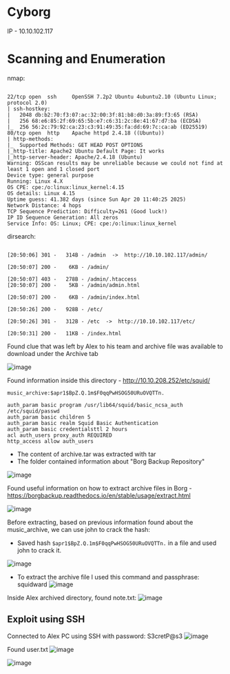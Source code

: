 
# Cyborg

IP - 10.10.102.117


# Scanning and Enumeration
nmap:
```

22/tcp open  ssh     OpenSSH 7.2p2 Ubuntu 4ubuntu2.10 (Ubuntu Linux; protocol 2.0)
| ssh-hostkey:
|   2048 db:b2:70:f3:07:ac:32:00:3f:81:b8:d0:3a:89:f3:65 (RSA)
|   256 68:e6:85:2f:69:65:5b:e7:c6:31:2c:8e:41:67:d7:ba (ECDSA)
|_  256 56:2c:79:92:ca:23:c3:91:49:35:fa:dd:69:7c:ca:ab (ED25519)
80/tcp open  http    Apache httpd 2.4.18 ((Ubuntu))
| http-methods:
|_  Supported Methods: GET HEAD POST OPTIONS
|_http-title: Apache2 Ubuntu Default Page: It works
|_http-server-header: Apache/2.4.18 (Ubuntu)
Warning: OSScan results may be unreliable because we could not find at least 1 open and 1 closed port
Device type: general purpose
Running: Linux 4.X
OS CPE: cpe:/o:linux:linux_kernel:4.15
OS details: Linux 4.15
Uptime guess: 41.382 days (since Sun Apr 20 11:40:25 2025)
Network Distance: 4 hops
TCP Sequence Prediction: Difficulty=261 (Good luck!)
IP ID Sequence Generation: All zeros
Service Info: OS: Linux; CPE: cpe:/o:linux:linux_kernel

```

dirsearch:

```

[20:50:06] 301 -   314B - /admin  ->  http://10.10.102.117/admin/

[20:50:07] 200 -    6KB - /admin/

[20:50:07] 403 -   278B - /admin/.htaccess
[20:50:07] 200 -    5KB - /admin/admin.html

[20:50:07] 200 -    6KB - /admin/index.html

[20:50:26] 200 -   928B - /etc/

[20:50:26] 301 -   312B - /etc  ->  http://10.10.102.117/etc/

[20:50:31] 200 -   11KB - /index.html
```



Found clue that was left by Alex to his team and archive file was available to download under the Archive tab

![image](https://github.com/user-attachments/assets/d6f2113e-7015-4f30-a985-9f74341a70a2)



Found information inside this directory - http://10.10.208.252/etc/squid/
```
music_archive:$apr1$BpZ.Q.1m$F0qqPwHSOG50URuOVQTTn.
```
```
auth_param basic program /usr/lib64/squid/basic_ncsa_auth /etc/squid/passwd
auth_param basic children 5
auth_param basic realm Squid Basic Authentication
auth_param basic credentialsttl 2 hours
acl auth_users proxy_auth REQUIRED
http_access allow auth_users
```

- The content of archive.tar was extracted with tar
- The folder contained information about "Borg Backup Repository"


![image](https://github.com/user-attachments/assets/345500b4-fbfd-444b-8a00-fc81dcc13424)


Found useful information on how to extract archive files in Borg - https://borgbackup.readthedocs.io/en/stable/usage/extract.html

![image](https://github.com/user-attachments/assets/22c7e044-f8a7-4602-88af-af8b4fa71c6d)



Before extracting, based on previous information found about the music_archive, we can use john to crack the hash:
- Saved hash ```$apr1$BpZ.Q.1m$F0qqPwHSOG50URuOVQTTn.``` in a file and used john to crack it.

![image](https://github.com/user-attachments/assets/4463c07d-22be-4db8-890f-06dd6338df68)

- To extract the archive file I used this command and passphrase: squidward
![image](https://github.com/user-attachments/assets/0231108e-b80a-4873-a03d-d47eae369f5d)


Inside Alex archived directory, found note.txt:
![image](https://github.com/user-attachments/assets/063d31ac-9946-4442-977f-b694b2541b1f)


## Exploit using SSH

Connected to Alex PC using SSH with password: S3cretP@s3
![image](https://github.com/user-attachments/assets/0ebd74c3-af1e-4623-9c73-d650359d9be3)


Found user.txt
![image](https://github.com/user-attachments/assets/6ed3fd61-909f-4f93-b9e5-fc051bb640bc)


![image](https://github.com/user-attachments/assets/ad508d45-af19-4c9a-b0f3-9914a473b3db)


